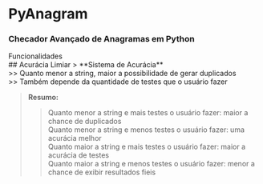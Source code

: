 # PyAnagram
### Checador Avançado de Anagramas em Python

<div style="align: center;"> Funcionalidades </div>
## Acurácia Limiar
> **Sistema de Acurácia** <br>
>> Quanto menor a string, maior a possibilidade de gerar duplicados <br>
>> Também depende da quantidade de testes que o usuário fazer <br>

> **Resumo:**  <br>
>> Quanto menor a string e mais testes o usuário fazer: maior a chance de duplicados <br>
>> Quanto menor a string e menos testes o usuário fazer: uma acurácia melhor <br>
>> Quanto maior a string e mais testes o usuário fazer: maior a acurácia de testes <br>
>> Quanto maior a string e menos testes o usuário fazer: menor a chance de exibir resultados fieis <br>


